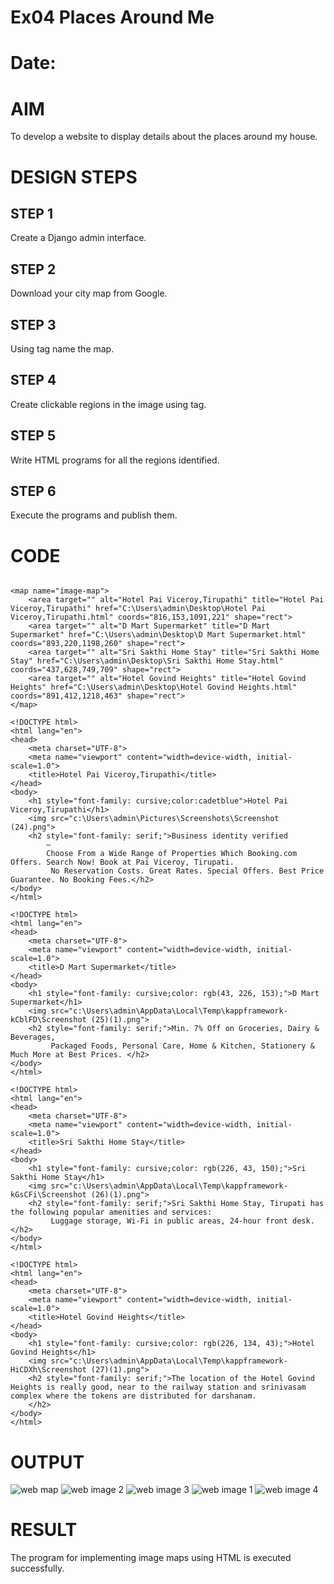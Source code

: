 # Ex04 Places Around Me
# Date:
# AIM
To develop a website to display details about the places around my house.

# DESIGN STEPS
## STEP 1
Create a Django admin interface.

## STEP 2
Download your city map from Google.

## STEP 3
Using <map> tag name the map.

## STEP 4
Create clickable regions in the image using <area> tag.

## STEP 5
Write HTML programs for all the regions identified.

## STEP 6
Execute the programs and publish them.

# CODE
```<img src="c:\Users\admin\Pictures\Screenshots\Screenshot (23).png" usemap="#image-map">

<map name="image-map">
    <area target="" alt="Hotel Pai Viceroy,Tirupathi" title="Hotel Pai Viceroy,Tirupathi" href="C:\Users\admin\Desktop\Hotel Pai Viceroy,Tirupathi.html" coords="816,153,1091,221" shape="rect">
    <area target="" alt="D Mart Supermarket" title="D Mart Supermarket" href="C:\Users\admin\Desktop\D Mart Supermarket.html" coords="893,220,1198,260" shape="rect">
    <area target="" alt="Sri Sakthi Home Stay" title="Sri Sakthi Home Stay" href="C:\Users\admin\Desktop\Sri Sakthi Home Stay.html" coords="437,628,749,709" shape="rect">
    <area target="" alt="Hotel Govind Heights" title="Hotel Govind Heights" href="C:\Users\admin\Desktop\Hotel Govind Heights.html" coords="891,412,1218,463" shape="rect">
</map>
```

```# image code 1
<!DOCTYPE html>
<html lang="en">
<head>
    <meta charset="UTF-8">
    <meta name="viewport" content="width=device-width, initial-scale=1.0">
    <title>Hotel Pai Viceroy,Tirupathi</title>
</head>
<body>
    <h1 style="font-family: cursive;color:cadetblue">Hotel Pai Viceroy,Tirupathi</h1>
    <img src="c:\Users\admin\Pictures\Screenshots\Screenshot (24).png">
    <h2 style="font-family: serif;">Business identity verified
        —
        Choose From a Wide Range of Properties Which Booking.com Offers. Search Now! Book at Pai Viceroy, Tirupati.
         No Reservation Costs. Great Rates. Special Offers. Best Price Guarantee. No Booking Fees.</h2>
</body>
</html>
```

```# image code 2
<!DOCTYPE html>
<html lang="en">
<head>
    <meta charset="UTF-8">
    <meta name="viewport" content="width=device-width, initial-scale=1.0">
    <title>D Mart Supermarket</title>
</head>
<body>
    <h1 style="font-family: cursive;color: rgb(43, 226, 153);">D Mart Supermarket</h1>
    <img src="c:\Users\admin\AppData\Local\Temp\kappframework-kCblFD\Screenshot (25)(1).png">
    <h2 style="font-family: serif;">Min. 7% Off on Groceries, Dairy & Beverages,
         Packaged Foods, Personal Care, Home & Kitchen, Stationery & Much More at Best Prices. </h2>
</body>
</html>
```

```# image code 3
<!DOCTYPE html>
<html lang="en">
<head>
    <meta charset="UTF-8">
    <meta name="viewport" content="width=device-width, initial-scale=1.0">
    <title>Sri Sakthi Home Stay</title>
</head>
<body>
    <h1 style="font-family: cursive;color: rgb(226, 43, 150);">Sri Sakthi Home Stay</h1>
    <img src="c:\Users\admin\AppData\Local\Temp\kappframework-kGsCFi\Screenshot (26)(1).png">
    <h2 style="font-family: serif;">Sri Sakthi Home Stay, Tirupati has the following popular amenities and services:
         Luggage storage, Wi-Fi in public areas, 24-hour front desk. </h2>
</body>
</html>
```

```# image code 4
<!DOCTYPE html>
<html lang="en">
<head>
    <meta charset="UTF-8">
    <meta name="viewport" content="width=device-width, initial-scale=1.0">
    <title>Hotel Govind Heights</title>
</head>
<body>
    <h1 style="font-family: cursive;color: rgb(226, 134, 43);">Hotel Govind Heights</h1>
    <img src="c:\Users\admin\AppData\Local\Temp\kappframework-HiCDXh\Screenshot (27)(1).png">
    <h2 style="font-family: serif;">The location of the Hotel Govind Heights is really good, near to the railway station and srinivasam complex where the tokens are distributed for darshanam.
    </h2>
</body>
</html>
```
# OUTPUT
![web map](https://github.com/user-attachments/assets/08254764-59bb-458a-87a8-d6d0c197faa0)
![web image 2](https://github.com/user-attachments/assets/a85a9e38-3e39-4a6f-aa40-4fc415a1ccd8)
![web image 3](https://github.com/user-attachments/assets/d96a6307-7c92-44c9-96fa-4d25b46184c8)
![web image 1](https://github.com/user-attachments/assets/47c61c7b-1425-43ce-9a2a-61324db52666)
![web image 4](https://github.com/user-attachments/assets/3b720105-74c7-4d65-8f90-e2fc501ccc4c)





# RESULT
The program for implementing image maps using HTML is executed successfully.
